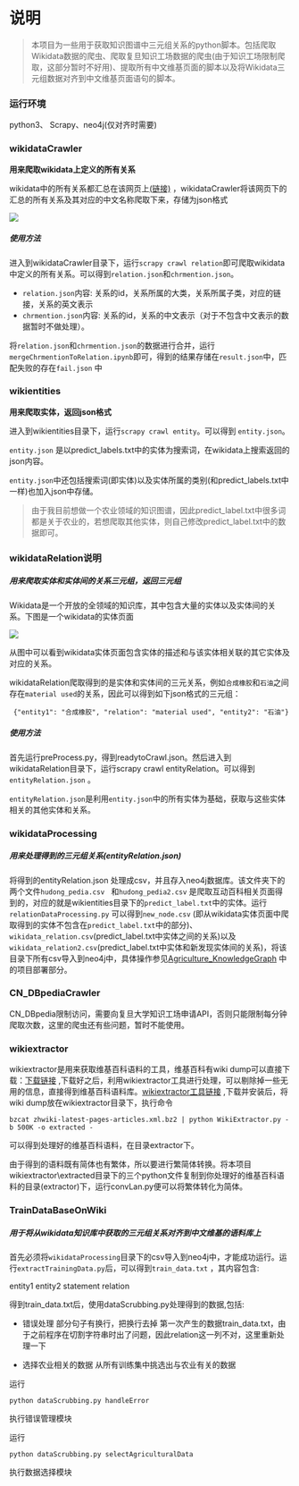 # 说明

> 本项目为一些用于获取知识图谱中三元组关系的python脚本。包括爬取Wikidata数据的爬虫、爬取复旦知识工场数据的爬虫(由于知识工场限制爬取，这部分暂时不好用)、提取所有中文维基页面的脚本以及将Wikidata三元组数据对齐到中文维基页面语句的脚本。

### 运行环境

python3、 Scrapy、neo4j(仅对齐时需要)



### wikidataCrawler

**用来爬取wikidata上定义的所有关系**

wikidata中的所有关系都汇总在该网页上[(链接)](https://www.wikidata.org/wiki/Wikidata:List_of_properties/Summary_table) ，wikidataCrawler将该网页下的汇总的所有关系及其对应的中文名称爬取下来，存储为json格式

![](https://raw.githubusercontent.com/CrisJk/SomePicture/master/blog_picture/wikiRelationSumary.png)

##### 使用方法

进入到wikidataCrawler目录下，运行`scrapy crawl relation`即可爬取wikidata中定义的所有关系。可以得到`relation.json`和`chrmention.json`。

* `relation.json`内容: 关系的id，关系所属的大类，关系所属子类，对应的链接，关系的英文表示
* `chrmention.json`内容: 关系的id，关系的中文表示（对于不包含中文表示的数据暂时不做处理）。



将`relation.json`和`chrmention.json`的数据进行合并，运行`mergeChrmentionToRelation.ipynb`即可，得到的结果存储在`result.json`中，匹配失败的存在`fail.json` 中

### wikientities

**用来爬取实体，返回json格式**

进入到wikientities目录下，运行`scrapy crawl entity`。可以得到 `entity.json`。

`entity.json` 是以predict_labels.txt中的实体为搜索词，在wikidata上搜索返回的json内容。

`entity.json`中还包括搜索词(即实体)以及实体所属的类别(和predict_labels.txt中一样)也加入json中存储。

> 由于我目前想做一个农业领域的知识图谱，因此predict_label.txt中很多词都是关于农业的，若想爬取其他实体，则自己修改predict_label.txt中的数据即可。

### wikidataRelation说明

##### 用来爬取实体和实体间的关系三元组，返回三元组

Wikidata是一个开放的全领域的知识库，其中包含大量的实体以及实体间的关系。下图是一个wikidata的实体页面

![](https://raw.githubusercontent.com/CrisJk/SomePicture/master/blog_picture/wikidataPage.png)



从图中可以看到wikidata实体页面包含实体的描述和与该实体相关联的其它实体及对应的关系。

wikidataRelation爬取得到的是实体和实体间的三元关系，例如`合成橡胶`和`石油`之间存在`material used`的关系，因此可以得到如下json格式的三元组：

` {"entity1": "合成橡胶", "relation": "material used", "entity2": "石油"}`

##### 使用方法

首先运行preProcess.py，得到readytoCrawl.json。然后进入到wikidataRelation目录下，运行scrapy crawl entityRelation。可以得到`entityRelation.json` 。

`entityRelation.json`是利用`entity.json`中的所有实体为基础，获取与这些实体相关的其他实体和关系。

### wikidataProcessing 

##### 用来处理得到的三元组关系(entityRelation.json)

将得到的entityRelation.json 处理成csv，并且存入neo4j数据库。该文件夹下的两个文件`hudong_pedia.csv　`和`hudong_pedia2.csv` 是爬取互动百科相关页面得到的，对应的就是wikientities目录下的`predict_label.txt`中的实体。运行`relationDataProcessing.py` 可以得到`new_node.csv` (即从wikidata实体页面中爬取得到的实体不包含在`predict_label.txt`中的部分)、`wikidata_relation.csv`(predict_label.txt中实体之间的关系)以及`wikidata_relation2.csv`(predict_label.txt中实体和新发现实体间的关系)，将该目录下所有csv导入到neo4j中，具体操作参见[Agriculture_KnowledgeGraph](https://github.com/qq547276542/Agriculture_KnowledgeGraph) 中的项目部署部分。

### CN_DBpediaCrawler

CN_DBpedia限制访问，需要向复旦大学知识工场申请API，否则只能限制每分钟爬取次数，这里的爬虫还有些问题，暂时不能使用。

### wikiextractor

wikiextractor是用来获取维基百科语料的工具，维基百科有wiki dump可以直接下载：[下载链接]([http://download.wikipedia.com/zhwiki/latest/zhwiki-latest-pages-articles.xml.bz2](http://download.wikipedia.com/zhwiki/latest/zhwiki-latest-pages-articles.xml.bz2)) ,下载好之后，利用wikiextractor工具进行处理，可以剔除掉一些无用的信息，直接得到维基百科语料库。[wikiextractor工具链接](https://github.com/attardi/wikiextractor) ,下载并安装后，将wiki dump放在wikiextractor目录下，执行命令

```shell
bzcat zhwiki-latest-pages-articles.xml.bz2 | python WikiExtractor.py -b 500K -o extracted -
```

可以得到处理好的维基百科语料，在目录extractor下。



由于得到的语料既有简体也有繁体，所以要进行繁简体转换。将本项目wikiextractor\extracted目录下的三个python文件复制到你处理好的维基百科语料的目录(extractor)下，运行convLan.py便可以将繁体转化为简体。



### TrainDataBaseOnWiki

##### 用于将从wikidata知识库中获取的三元组关系对齐到中文维基的语料库上

首先必须将`wikidataProcessing`目录下的csv导入到neo4j中，才能成功运行。运行`extractTrainingData.py`后，可以得到`train_data.txt` ，其内容包含:

entity1	entity2	statement	relation

得到train_data.txt后，使用dataScrubbing.py处理得到的数据,包括:

* 错误处理
  部分句子有换行，把换行去掉
  第一次产生的数据train_data.txt，由于之前程序在切割字符串时出了问题，因此relation这一列不对，这里重新处理一下

* 选择农业相关的数据
  从所有训练集中挑选出与农业有关的数据

运行
```shell
python dataScrubbing.py handleError
```
执行错误管理模块

运行
```shell
python dataScrubbing.py selectAgriculturalData
```
执行数据选择模块
